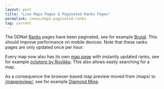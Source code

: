 ```yaml
---
layout: post
title: "Live Maps Pages & Paginated Ranks Pages"
permalink: /news/maps-paginated-ranks
tag: current
---
```


The DDNet [Ranks](/ranks/) pages have been paginated, see for example [Brutal](/ranks/brutal/). This should improve performance on mobile devices. Note that these ranks pages are only updated once per hour.

Every map now also has its own [map page](/maps/) with instantly updated ranks, see for example [octotorp by Rovikko](/maps/octotorp). This also allows easily searching for a map.

As a consequence the browser-based map preview moved from /maps/ to [/mappreview/](/mappreview/), see for example [Diamond Mine](/mappreview/?map=Diamond+Mine).
